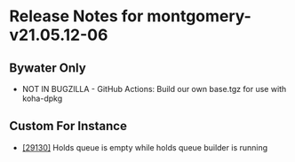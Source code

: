 
# Release Notes for montgomery-v21.05.12-06

## Bywater Only

- NOT IN BUGZILLA - GitHub Actions: Build our own base.tgz for use with koha-dpkg

## Custom For Instance

- [[29130]](http://bugs.koha-community.org/bugzilla3/show_bug.cgi?id=29130) Holds queue is empty while holds queue builder is running


